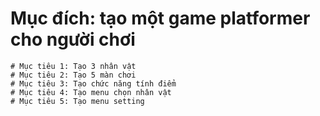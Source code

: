 # Mục đích: tạo một game platformer cho người chơi
    # Mục tiêu 1: Tạo 3 nhân vật
    # Mục tiêu 2: Tạo 5 màn chơi
    # Mục tiêu 3: Tạo chức năng tính điểm
    # Mục tiêu 4: Tạo menu chọn nhân vật
    # Mục tiêu 5: Tạo menu setting
